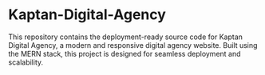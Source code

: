 # Kaptan-Digital-Agency
This repository contains the deployment-ready source code for Kaptan Digital Agency, a modern and responsive digital agency website. Built using the MERN stack, this project is designed for seamless deployment and scalability.
